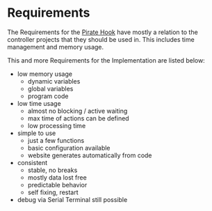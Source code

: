 # Requirements

The Requirements for the [Pirate Hook](00-hook.md) have mostly a relation to the controller projects that they should be used in. This includes time management and memory usage.

This and more Requirements for the Implementation are listed below:

- low memory usage
    - dynamic variables
    - global variables
    - program code
- low time usage
    - almost no blocking / active waiting
    - max time of actions can be defined
    - low processing time
- simple to use
    - just a few functions
    - basic configuration available
    - website generates automatically from code
- consistent
    - stable, no breaks
    - mostly data lost free
    - predictable behavior
    - self fixing, restart
- debug via Serial Terminal still possible